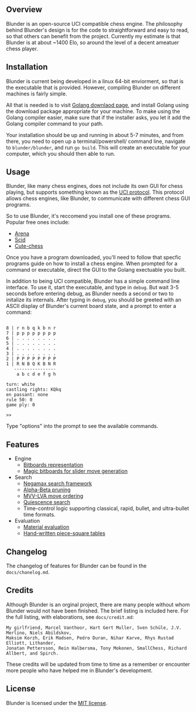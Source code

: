 Overview
--------

Blunder is an open-source UCI compatible chess engine. The philosophy behind Blunder's design is for the code to 
straightforward and easy to read, so that others can benefit from the project. Currently my estimate is that Blunder
is at about ~1400 Elo, so around the level of a decent ameatuer chess player.

Installation
-----

Blunder is current being developed in a linux 64-bit enviorment, so that is the executable that is provided. However, 
compiling Blunder on different machines is fairly simple.

All that is needed is to visit [Golang downlaod page](https://golang.org/dl/), and install Golang using the download
package appropriate for your machine. To make using the Golang compiler easier, make sure that if the installer asks,
you let it add the Golang compiler command to your path.

Your installation should be up and running in about 5-7 minutes, and from there, you need to open up a terminal/powershell/
command line, navigate to `blunder/blunder`, and run `go build`. This will create an executable for your computer, which you
should then able to run.

Usage
-----

Blunder, like many chess engines, does not include its own GUI for chess playing, but supports something
known as the [UCI protocol](http://wbec-ridderkerk.nl/html/UCIProtocol.html). This protocol allows chess engines, like Blunder, 
to communicate with different chess GUI programs.

So to use Blunder, it's reccomend you install one of these programs. Popular free ones include:

* [Arena](http://www.playwitharena.de/)
* [Scid](http://scidvspc.sourceforge.net/)
* [Cute-chess](https://cutechess.com/) 

Once you have a program downloaded, you'll need to follow that specfic programs guide on how to install a chess engine. When prompted 
for a command or executable, direct the GUI to the Golang exectuable you built.

In addition to being UCI compatible, Blunder has a simple command line interface. To use it, start the executable, and type in `debug`. 
But wait 3-5 seconds before entering debug, as Blunder needs a second or two to initalize its internals. After typing in `debug`, you
should be greeted with an ASCII display of Blunder's current board state, and a prompt to enter a command:

```

8 | r n b q k b n r 
7 | p p p p p p p p 
6 | . . . . . . . . 
5 | . . . . . . . . 
4 | . . . . . . . . 
3 | . . . . . . . . 
2 | P P P P P P P P 
1 | R N B Q K B N R 
   ----------------
    a b c d e f g h 

turn: white
castling rights: KQkq
en passant: none
rule 50: 0
game ply: 0

>> 

```

Type "options" into the prompt
to see the available commands.

Features
--------

* Engine
    - [Bitboards representation](https://www.chessprogramming.org/Bitboards)
    - [Magic bitboards for slider move generation](https://www.chessprogramming.org/Magic_Bitboards)
* Search
    - [Negamax search framework](https://www.chessprogramming.org/Negamax)
    - [Alpha-Beta pruning](https://en.wikipedia.org/wiki/Alpha%E2%80%93beta_pruning)
    - [MVV-LVA move ordering](https://www.chessprogramming.org/MVV-LVA)
    - [Quiescence search](https://www.chessprogramming.org/Quiescence_Search)
    - Time-control logic supporting classical, rapid, bullet, and ultra-bullet time formats.
* Evaluation
    - [Material evaluation](https://www.chessprogramming.org/Material)
    - [Hand-written piece-square tables](https://www.chessprogramming.org/Piece-Square_Tables)
    
 Changelog
 ---------
 
 The changelog of features for Blunder can be found in the `docs/chanelog.md`.
 
 Credits
 -------
 
 Although Blunder is an orginal project, there are many people without whom Blunder would not have been finished. 
 The brief listing is included here. For the full listing, with elaborations, see `docs/credit.md`:
 
 ```
 My girlfriend, Marcel Vanthoor, Hart Gert Muller, Sven Schüle, J.V. Merlino, Niels Abildskov, 
 Maksim Korzh, Erik Madsen, Pedro Duran, Nihar Karve, Rhys Rustad Elliott, Lithander, 
 Jonatan Pettersson, Rein Halbersma, Tony Mokonen, SmallChess, Richard Allbert, and Spirch.
 ```
 
 These credits will be updated from time to time as a remember or encounter more people who have helped me
 in Blunder's development.

 License
 -------
 
 Blunder is licensed under the [MIT license](https://opensource.org/licenses/MIT).
